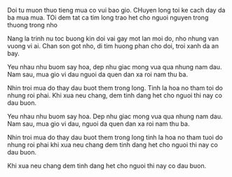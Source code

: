 Doi tu muon thuo tieng mua co vui bao gio. CHuyen long toi ke cach day da ba mua
mua. TOi dem tat ca tim long trao het cho nguoi nguyen trong thuong trong nho

Nang la trinh nu toc buong kin doi vai gay mot lan moi do, nho nhung van vuong
vi ai. Chan son got nho, di tim huong phan cho doi, troi xanh da an bay.

Yeu nhau nhu buom say hoa, dep nhu giac mong vua qua nhung nam dau. Nam sau, mua
gio vi dau nguoi da quen dan xa roi nam thu ba.

Nhin troi mua do thay dau buot them trong long. Tinh la hoa no tham toi do nhung
roi phai. Khi xua neu chang, dem tinh dang het cho nguoi thi nay co dau buon.

Yeu nhau nhu buom say hoa. Dep nhu giac mong vua qua nhung nam dau. Nam sau, mua
gio vi dau, nguoi da quen dan xa roi nam thu ba.

Nhin troi mua do thay dau buot them trong long tinh la hoa no tham tuoi do nhung
roi phai khi xua neu chang dem tinh dang het cho nguoi thi nay co dau buon.

Khi xua neu chang dem tinh dang het cho nguoi thi nay co dau buon.
